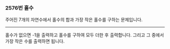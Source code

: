### 2576번 홀수

주어진 7개의 자연수에서 홀수의 합과 가장 작은 홀수를 구하는 문제입니다.

---

홀수가 없으면 -1을 출력하고 홀수를 구하여 모두 더한 후 출력합니다. 그리고 그 중에서 가장 작은 수를 출력하면 됩니다.

